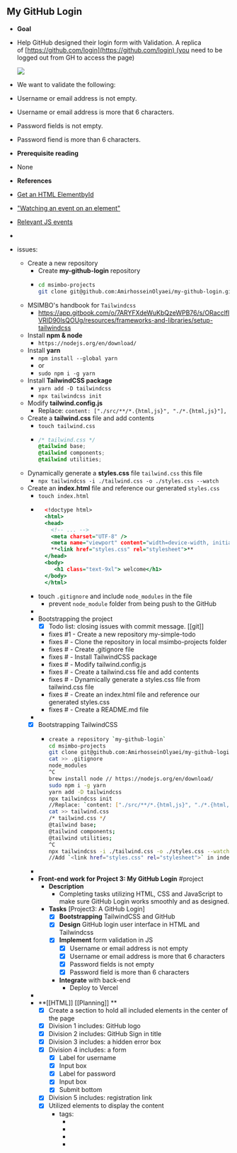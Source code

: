 ## My GitHub Login
- **Goal**
- Help GitHub designed their login form with Validation. A replica of [https://github.com/login](https://github.com/login) (you need to be logged out from GH to access the page)
  
  ![](https://i.imgur.com/W7JDJip.png)
- We want to validate the following:
- Username or email address is not empty.
- Username or email address is more that 6 characters.
- Password fields is not empty.
- Password fiend is more than 6 characters.
- **Prerequisite reading**
- None
- **References**
- [Get an HTML ElementbyId](https://developer.mozilla.org/en-US/docs/Web/API/Document/getElementById)
- ["Watching an event on an element"](https://www.w3schools.com/jsref/met_element_addeventlistener.asp)
- [Relevant JS events](https://data-flair.training/blogs/javascript-event-types/)
-
- issues:
	- Create a new repository
		- Create **my-github-login** repository
		- ```bash
		  cd msimbo-projects
		  git clone git@github.com:AmirhosseinOlyaei/my-github-login.git
		  ```
	- MSIMBO's handbook for `Tailwindcss`
		- https://app.gitbook.com/o/7ARYFXdeWuKbQzeWPB76/s/ORacclflVRID90lsQOUg/resources/frameworks-and-libraries/setup-tailwindcss
	- Install **npm & node**
		- `https://nodejs.org/en/download/`
	- Install **yarn**
		- `npm install --global yarn`
		- or
		- `sudo npm i -g yarn`
	- Install **TailwindCSS package**
		- `yarn add -D tailwindcss`
		- `npx tailwindcss init`
	- Modify **tailwind.config.js**
		- Replace: `content: ["./src/**/*.{html,js}", "./*.{html,js}"],`
	- Create a **tailwind.css** file and add contents
		- `touch tailwind.css`
		- ```tailwind.css
		  /* tailwind.css */
		  @tailwind base;
		  @tailwind components;
		  @tailwind utilities;
		  ```
	- Dynamically generate a **styles.css** file `tailwind.css` this file
		- `npx tailwindcss -i ./tailwind.css -o ./styles.css --watch`
	- Create an **index.html** file and reference our generated `styles.css`
		- `touch index.html`
		- ```index.html
		  	<!doctype html>
		  	<html>
		  	<head>
		  	  <!-- ... -->
		  	  <meta charset="UTF-8" />
		  	  <meta name="viewport" content="width=device-width, initial-scale=1.0" />
		  	  **<link href="styles.css" rel="stylesheet">**
		  	</head>
		  	<body>
		  	   <h1 class="text-9xl"> welcome</h1>
		  	</body>
		  	</html>
		  ```
		- touch `.gitignore` and include `node_modules` in the file
			- prevent `node_module` folder from being push to the GitHub
		-
		- Bootstrapping the project
			- [x] Todo list: closing issues with commit message. [[git]]
			- fixes #1 - Create a new repository my-simple-todo
			- fixes # - Clone the repository in local msimbo-projects folder
			- fixes # - Create .gitignore file
			- fixes # - Install TailwindCSS package
			- fixes # - Modify tailwind.config.js
			- fixes # - Create a tailwind.css file and add contents
			- fixes # - Dynamically generate a styles.css file from tailwind.css file
			- fixes # - Create an index.html file and reference our generated styles.css
			- fixes # - Create a README.md file
		-
		- [x] Bootstrapping TailwindCSS
			- ```zsh
			  create a repository `my-github-login`
			  cd msimbo-projects
			  git clone git@github.com:AmirhosseinOlyaei/my-github-login.git
			  cat >> .gitignore
			  node_modules
			  ^C
			  brew install node // https://nodejs.org/en/download/
			  sudo npm i -g yarn
			  yarn add -D tailwindcss
			  npx tailwindcss init
			  //Replace: `content: ["./src/**/*.{html,js}", "./*.{html,js}"],` in tailwind.config.js
			  cat >> tailwind.css
			  /* tailwind.css */
			  @tailwind base;
			  @tailwind components;
			  @tailwind utilities;
			  ^C
			  npx tailwindcss -i ./tailwind.css -o ./styles.css --watch
			  //Add `<link href="styles.css" rel="stylesheet">` in index.html
			  
			  ```
		-
		- **Front-end work for Project 3: My GitHub Login** #project
			- **Description**
				- Completing tasks utilizing HTML, CSS and JavaScript to make sure GitHub Login works smoothly and as designed.
			- **Tasks** [Project3: A GitHub Login]
				- [x] **Bootstrapping** TailwindCSS and GitHub
				- [x] **Design** GitHub login user interface in HTML and Tailwindcss
				- [x] **Implement** form validation in JS
					- [x] Username or email address is not empty
					- [x] Username or email address is more that 6 characters
					- [x] Password fields is not empty
					- [x] Password field is more than 6 characters
				- **Integrate** with back-end
					- Deploy to Vercel
		-
		- **[[HTML]] [[Planning]] **
			- [x] Create a section to hold all included elements in the center of the page
			- [x] Division 1 includes: GitHub logo
			- [x] Division 2 includes: GitHub Sign in title
			- [x] Division 3 includes: a hidden error box
			- [x] Division 4 includes: a form
				- [x] Label for username
				- [x] Input box
				- [x] Label for password
				- [x] Input box
				- [x] Submit bottom
			- [x] Division 5 includes: registration link
			- [x] Utilized elements to display the content
				- tags:
					- <html>
					- <meta>
					- <link>
					- <title>
					- <body>
					- <div>
					- <img>
					- <p>
					- <form>
					- <label>
					- <input>
					- <script>
				- attributes:
					- lang
					- charset
					- name
					- content
					- initial-scale
					- href
					- rel
					- class
					- id
					- src
					- alt
					- type
					- value
					- type
		-
		- **[[CSS]] [[Planning]] **
			- Basics - Cascading Style Sheets to format the layout of the app
			- Selectors - class, id, ...
			- Box Model - Content, Padding, Border and Margin
			- Properties - color, border, margin, font-style, ...
			- Responsive & Flexbox - mobile first
			- [x] Framework: TailwindCSS
				- m-n -> margin
				- p-n -> padding
				- border
				- rounded-md
				- bg -> background
				- w -> width
				- flex
				- flex-col
				- justify-center
				- items-center
				- space-x-n
				- text-sm
				- text-color-n
		-
		- **[[JavaScript]] [[Planning]]**
			- [[Code along]]
				- [[f23c1-google-converter]]
			- **Tasks**
				- [x] get elements by id from html and put in a variable
				- [x] add an event listener by submit and run a function
					- [x] prevent default page refresh function
					- [x] conditional statements to check:
					- [x] Username or email address is not empty
					- [x] Username or email address is more that 6 characters
					- [x] Password fields is not empty
					- [x] Password field is more than 6 characters
					- [x] show error message if not true
					- [x] hide error message if true
			- Define types and variables
				- .String()
				  id:: 63deffc2-a17d-4c6d-b892-877d22c1c62d
				- const xElements
				- const xValues
			- Implement functions
				- .getElementById()
				- .innerHTML
				- .addEventListener()
				- .preventDefault()
				- .includes()
			- Conditions
				- if
				- else if
				- else